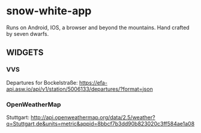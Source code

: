 # snow-white-app
Runs on Android, IOS, a browser and beyond the mountains. Hand crafted by seven dwarfs.

## WIDGETS

### VVS
Departures for Bockelstraße: https://efa-api.asw.io/api/v1/station/5006133/departures/?format=json

### OpenWeatherMap
Stuttgart: http://api.openweathermap.org/data/2.5/weather?q=Stuttgart,de&units=metric&appid=8bbcf7b3dd90b823020c3ff584ae1a08
